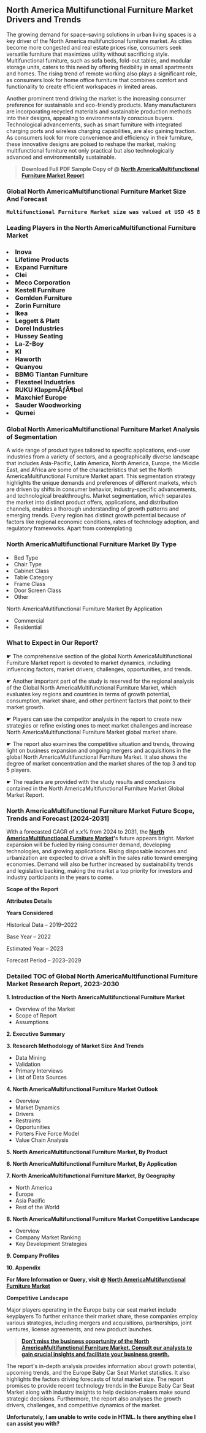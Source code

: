 <p><h2>North America Multifunctional Furniture Market Drivers and Trends</h2><p>The growing demand for space-saving solutions in urban living spaces is a key driver of the North America multifunctional furniture market. As cities become more congested and real estate prices rise, consumers seek versatile furniture that maximizes utility without sacrificing style. Multifunctional furniture, such as sofa beds, fold-out tables, and modular storage units, caters to this need by offering flexibility in small apartments and homes. The rising trend of remote working also plays a significant role, as consumers look for home office furniture that combines comfort and functionality to create efficient workspaces in limited areas.</p><p>Another prominent trend driving the market is the increasing consumer preference for sustainable and eco-friendly products. Many manufacturers are incorporating recycled materials and sustainable production methods into their designs, appealing to environmentally conscious buyers. Technological advancements, such as smart furniture with integrated charging ports and wireless charging capabilities, are also gaining traction. As consumers look for more convenience and efficiency in their furniture, these innovative designs are poised to reshape the market, making multifunctional furniture not only practical but also technologically advanced and environmentally sustainable.</p></p><blockquote id="" class=""><strong>Download Full PDF Sample Copy of @&nbsp;<a href="https://www.verifiedmarketreports.com/download-sample/?rid=686120&utm_source=GitHub-Jan&utm_medium=262" target="_blank">North AmericaMultifunctional Furniture Market Report</a>&nbsp;&nbsp;</strong></blockquote><h3 id="" class=""><strong>Global&nbsp;North AmericaMultifunctional Furniture Market Size And Forecast</strong></h3><pre class="reader-text-block__code-block"><strong>Multifunctional Furniture Market size was valued at USD 45 Billion in 2022 and is projected to reach USD 85 Billion by 2030, growing at a CAGR of 8.5% from 2024 to 2030.</strong></pre><h3 id="" class="">Leading Players in the&nbsp;North AmericaMultifunctional Furniture Market</h3><h3 class=""></Li><Li>Inova</Li><Li> Lifetime Products</Li><Li> Expand Furniture</Li><Li> Clei</Li><Li> Meco Corporation</Li><Li> Kestell Furniture</Li><Li> Gomlden Furniture</Li><Li> Zorin Furniture</Li><Li> Ikea</Li><Li> Leggett & Platt</Li><Li> Dorel Industries</Li><Li> Hussey Seating</Li><Li> La-Z-Boy</Li><Li> KI</Li><Li> Haworth</Li><Li> Quanyou</Li><Li> BBMG Tiantan Furniture</Li><Li> Flexsteel Industries</Li><Li> RUKU KlappmÃƒÂ¶bel</Li><Li> Maxchief Europe</Li><Li> Sauder Woodworking</Li><Li> Qumei</h3><h3 id="" class="">Global&nbsp;North AmericaMultifunctional Furniture Market Analysis of Segmentation</h3><p id="" class="">A wide range of product types tailored to specific applications, end-user industries from a variety of sectors, and a geographically diverse landscape that includes Asia-Pacific, Latin America, North America, Europe, the Middle East, and Africa are some of the characteristics that set the North AmericaMultifunctional Furniture Market apart. This segmentation strategy highlights the unique demands and preferences of different markets, which are driven by shifts in consumer behavior, industry-specific advancements, and technological breakthroughs. Market segmentation, which separates the market into distinct product offers, applications, and distribution channels, enables a thorough understanding of growth patterns and emerging trends. Every region has distinct growth potential because of factors like regional economic conditions, rates of technology adoption, and regulatory frameworks. Apart from contemplating</p><h3 id="" class="">North AmericaMultifunctional Furniture Market&nbsp;By Type</h3><p></Li><Li>Bed Type</Li><Li> Chair Type</Li><Li> Cabinet Class</Li><Li> Table Category</Li><Li> Frame Class</Li><Li> Door Screen Class</Li><Li> Other</p><div class="" data-test-id=""><p>North AmericaMultifunctional Furniture Market&nbsp;By Application</p></div><p class=""></Li><Li>Commercial</Li><Li> Residential</p><div class="" data-test-id=""><h3><span class="">What to Expect in Our Report?</span></h3></div><div class="" data-test-id=""><p><span class="">☛ The comprehensive section of the global North AmericaMultifunctional Furniture Market report is devoted to market dynamics, including influencing factors, market drivers, challenges, opportunities, and trends.</span></p></div><div class="" data-test-id=""><p><span class="">☛ Another important part of the study is reserved for the regional analysis of the Global North AmericaMultifunctional Furniture Market, which evaluates key regions and countries in terms of growth potential, consumption, market share, and other pertinent factors that point to their market growth.</span></p></div><div class="" data-test-id=""><p><span class="">☛ Players can use the competitor analysis in the report to create new strategies or refine existing ones to meet market challenges and increase North AmericaMultifunctional Furniture Market global market share.</span></p></div><div class="" data-test-id=""><p><span class="">☛ The report also examines the competitive situation and trends, throwing light on business expansion and ongoing mergers and acquisitions in the global North AmericaMultifunctional Furniture Market. It also shows the degree of market concentration and the market shares of the top 3 and top 5 players.</span></p></div><div class="" data-test-id=""><p><span class="">☛ The readers are provided with the study results and conclusions contained in the North AmericaMultifunctional Furniture Market Global Market Report.</span></p></div><div class="" data-test-id=""><h3><span class="">North AmericaMultifunctional Furniture Market Future Scope, Trends and Forecast [2024-2031]</span></h3></div><div class="" data-test-id=""><p><span class="">With a forecasted CAGR of x.x% from 2024 to 2031, the <strong><a href="https://www.verifiedmarketreports.com/download-sample/?rid=686120&utm_source=GitHub-Jan&utm_medium=262" target="_blank">North AmericaMultifunctional Furniture Market</a>'</strong>s future appears bright. Market expansion will be fueled by rising consumer demand, developing technologies, and growing applications. Rising disposable incomes and urbanization are expected to drive a shift in the sales ratio toward emerging economies. Demand will also be further increased by sustainability trends and legislative backing, making the market a top priority for investors and industry participants in the years to come.</span></p><p id="ember66" class="ember-view reader-text-block__paragraph"><strong>Scope of the Report</strong></p><p id="ember67" class="ember-view reader-text-block__paragraph"><strong>Attributes Details</strong></p><p id="ember68" class="ember-view reader-text-block__paragraph"><strong>Years Considered</strong></p><p id="ember69" class="ember-view reader-text-block__paragraph">Historical Data &ndash; 2019&ndash;2022</p><p id="ember70" class="ember-view reader-text-block__paragraph">Base Year &ndash; 2022</p><p id="ember71" class="ember-view reader-text-block__paragraph">Estimated Year &ndash; 2023</p><p id="ember72" class="ember-view reader-text-block__paragraph">Forecast Period &ndash; 2023&ndash;2029</p></div><h3 id="" class="">Detailed TOC of Global North AmericaMultifunctional Furniture Market Research Report, 2023-2030</h3><p id="" class=""><strong>1. Introduction of the North AmericaMultifunctional Furniture Market</strong></p><ul><li>Overview of the Market</li><li>Scope of Report</li><li>Assumptions</li></ul><p id="" class=""><strong>2. Executive Summary</strong></p><p id="" class=""><strong>3. Research Methodology of Market Size And Trends</strong></p><ul><li>Data Mining</li><li>Validation</li><li>Primary Interviews</li><li>List of Data Sources</li></ul><p id="" class=""><strong>4. North AmericaMultifunctional Furniture Market Outlook</strong></p><ul><li>Overview</li><li>Market Dynamics</li><li>Drivers</li><li>Restraints</li><li>Opportunities</li><li>Porters Five Force Model</li><li>Value Chain Analysis</li></ul><p id="" class=""><strong>5. North AmericaMultifunctional Furniture Market, By Product</strong></p><p id="" class=""><strong>6. North AmericaMultifunctional Furniture Market, By Application</strong></p><p id="" class=""><strong>7. North AmericaMultifunctional Furniture Market, By Geography</strong></p><ul><li>North America</li><li>Europe</li><li>Asia Pacific</li><li>Rest of the World</li></ul><p id="" class=""><strong>8. North AmericaMultifunctional Furniture Market Competitive Landscape</strong></p><ul><li>Overview</li><li>Company Market Ranking</li><li>Key Development Strategies</li></ul><p id="" class=""><strong>9. Company Profiles</strong></p><p id="" class=""><strong>10. Appendix</strong></p><p><strong>For More Information or Query, visit&nbsp;@ <a href="https://www.verifiedmarketreports.com/product/multifunctional-furniture-market/" target="_blank">North AmericaMultifunctional Furniture Market</a></strong></p><p id="ember61" class="ember-view reader-text-block__paragraph"><strong>Competitive Landscape</strong></p><p id="ember62" class="ember-view reader-text-block__paragraph">Major players operating in the Europe baby car seat market include keyplayers To further enhance their market share, these companies employ various strategies, including mergers and acquisitions, partnerships, joint ventures, license agreements, and new product launches.</p><blockquote id="ember63" class="ember-view reader-text-block__blockquote"><strong><a href="https://www.verifiedmarketreports.com/download-sample/?rid=686120&utm_source=GitHub-Jan&utm_medium=262" target="_blank">Don&rsquo;t miss the business opportunity of the North AmericaMultifunctional Furniture Market. Consult our analysts to gain crucial insights and facilitate your business growth.</a></strong></blockquote><p id="ember64" class="ember-view reader-text-block__paragraph">The report's in-depth analysis provides information about growth potential, upcoming trends, and the Europe Baby Car Seat Market statistics. It also highlights the factors driving forecasts of total market size. The report promises to provide recent technology trends in the Europe Baby Car Seat Market along with industry insights to help decision-makers make sound strategic decisions. Furthermore, the report also analyses the growth drivers, challenges, and competitive dynamics of the market.</p><p class="ember-view reader-text-block__paragraph"><strong>Unfortunately, I am unable to write code in HTML. Is there anything else I can assist you with?</strong></p>
